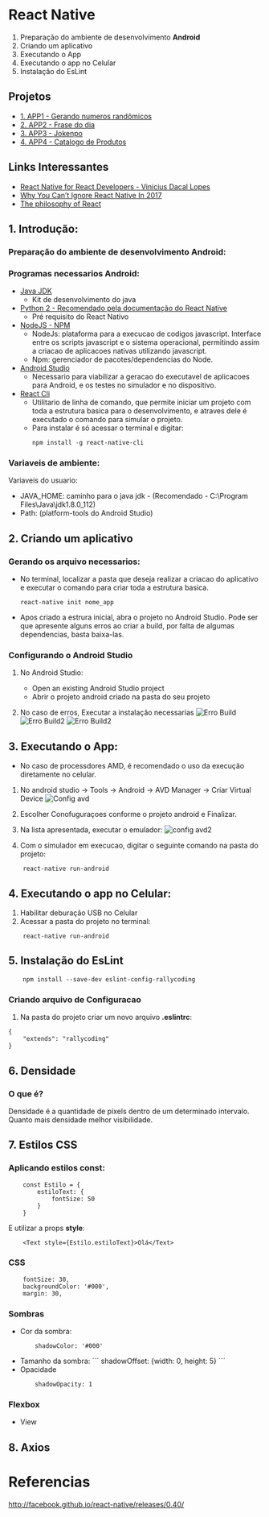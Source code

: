 # React Native

1. Preparação do ambiente de desenvolvimento **Android**
2. Criando um aplicativo
3. Executando o App
4. Executando o app no Celular
5. Instalação do EsLint

## Projetos

* [1. APP1 - Gerando numeros randômicos](https://github.com/nurycaroline/estudo_rn/tree/master/app1NumeroRandomico)
* [2. APP2 - Frase do dia](https://github.com/nurycaroline/estudo_rn/tree/master/app2FraseDoDia)
* [3. APP3 - Jokenpo](https://github.com/nurycaroline/estudo_rn/tree/master/app3Jokenpo)
* [4. APP4 - Catalogo de Produtos](https://github.com/nurycaroline/estudo_rn/tree/master/app4Catalogo)

## Links Interessantes
* [React Native for React Developers - Vinicius Dacal Lopes](https://blog.coderockr.com/react-native-for-react-developers-769cca5ca6cc#.lt7xkms4h)
* [Why You Can’t Ignore React Native In 2017](https://medium.com/jetruby/why-you-cant-ignore-react-native-in-2017-5af27ddfdfc4#.3ds0d9f39)
* [The philosophy of React](https://medium.com/@malinnaleach/the-philosophy-of-react-e2c126c61af3#.8m03kaz8x)


## 1. Introdução:

### Preparação do ambiente de desenvolvimento Android:
### Programas necessarios Android:
* [Java JDK](http://www.oracle.com/technetwork/java/javase/downloads/jdk8-downloads-2133151.html?ssSourceSiteId=otnpt)
    * Kit de desenvolvimento do java
* [Python 2 - Recomendado pela documentação do React Native](https://www.python.org/)
    * Pré requisito do React Nativo
* [NodeJS - NPM](https://nodejs.org/en/)
    * NodeJs: plataforma para a execucao de codigos javascript. Interface entre os scripts javascript e o sistema operacional, permitindo assim a criacao de aplicacoes nativas utilizando javascript.
    * Npm: gerenciador de pacotes/dependencias do Node.
* [Android Studio](https://developer.android.com/studio/index.html)
    * Necessario para viabilizar a geracao do executavel de aplicacoes para Android, e os testes no simulador e no dispositivo.
* [React Cli](https://www.npmjs.com/package/react-native-cli)
    * Utilitario de linha de comando, que permite iniciar um projeto com toda a estrutura basica para o desenvolvimento, e atraves dele é executado o comando para simular o projeto.
    * Para instalar é só acessar o terminal e digitar:
        ```
        npm install -g react-native-cli
        ```

### Variaveis de ambiente:
Variaveis do usuario:
* JAVA_HOME: caminho para o java jdk - (Recomendado - C:\Program Files\Java\jdk1.8.0_112) 
* Path: (platform-tools do Android Studio)


## 2. Criando um aplicativo
### Gerando os arquivo necessarios:
* No terminal, localizar a pasta que deseja realizar a criacao do aplicativo e executar o comando para criar toda a estrutura basica.
    ```
    react-native init nome_app
    ```

* Apos criado a estrura inicial, abra o projeto no Android Studio. 
Pode ser que apresente alguns erros ao criar a build, por falta de algumas dependencias, basta baixa-las.

### Configurando o Android Studio
1. No Android Studio:
    * Open an existing Android Studio project 
    * Abrir o projeto android criado na pasta do seu projeto

2. No caso de erros,  Executar a instalação necessarias
![Erro Build](https://github.com/nurycaroline/estudo_react_native/blob/master/screen%20shots/Erro%20build.png)
![Erro Build2](https://github.com/nurycaroline/estudo_react_native/blob/master/screen%20shots/Erro%20build2.png)
![Erro Build2](https://github.com/nurycaroline/estudo_react_native/blob/master/screen%20shots/build%20OK.png)

## 3. Executando o App:
* No caso de processdores AMD, é recomendado o uso da execução diretamente no celular.

1. No android studio -> Tools -> Android -> AVD Manager -> Criar Virtual Device
![Config avd](https://github.com/nurycaroline/estudo_react_native/blob/master/screen%20shots/config%20avd.png)

2. Escolher Conofuguraçoes conforme o projeto android e Finalizar.

3. Na lista apresentada, executar o emulador:
![config avd2](https://github.com/nurycaroline/estudo_react_native/blob/master/screen%20shots/config%20avd%202.png)

4. Com o simulador em execucao, digitar o seguinte comando na pasta do projeto:
```
    react-native run-android
```

## 4. Executando o app no Celular:
1. Habilitar deburação USB no Celular
2. Acessar a pasta do projeto no terminal:

```
    react-native run-android
```  

## 5. Instalação do EsLint
```
    npm install --save-dev eslint-config-rallycoding
```

### Criando arquivo de Configuracao
1. Na pasta do projeto criar um novo arquivo **.eslintrc**:
``` 
{
    "extends": "rallycoding"
}
``` 

## 6. Densidade
### O que é? 
Densidade é a quantidade de pixels dentro de um determinado intervalo.
Quanto mais densidade melhor visibilidade.


## 7. Estilos CSS
### Aplicando estilos const:
``` 
    const Estilo = {
        estiloText: {
            fontSize: 50
        }
    }
``` 

E utilizar a props **style**:
``` 
    <Text style={Estilo.estiloText}>Olá</Text>
``` 

### CSS

```
    fontSize: 30,
    backgroundColor: '#000',
    margin: 30, 
```

### Sombras
* Cor da sombra:
    ```
        shadowColor: '#000'
    ```
* Tamanho da sombra:
    ´´´
        shadowOffset: {width: 0, height: 5}
    ´´´
* Opacidade
    ```
        shadowOpacity: 1
    ```

### Flexbox
* View

## 8. Axios




# Referencias 
http://facebook.github.io/react-native/releases/0.40/
